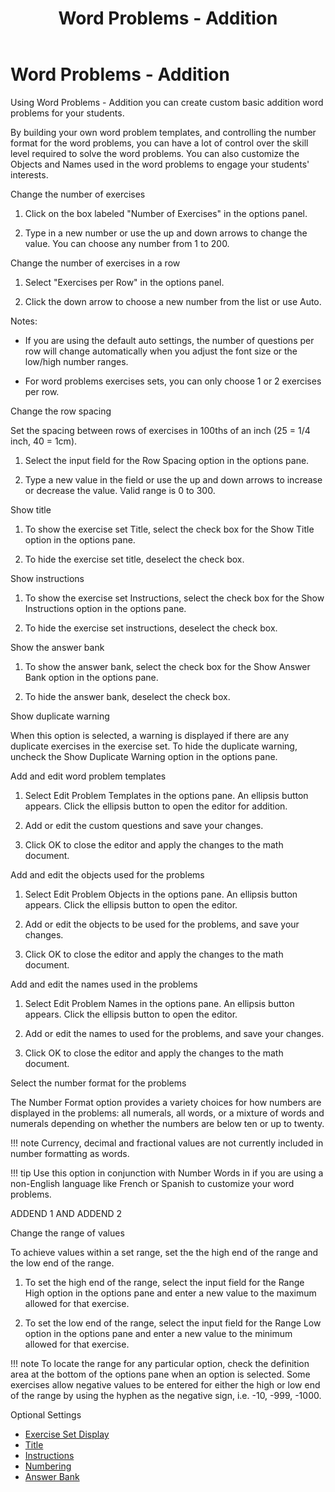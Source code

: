 ﻿---
title: Word Problems - Addition
category: activities
---

# Word Problems - Addition

Using Word Problems - Addition you can create custom basic addition word problems for your students.

By building your own word problem templates, and controlling the number format for the word problems, you can have a lot of control over the skill level required to solve the word problems. You can also customize the Objects and Names used in the word problems to engage your students' interests.

Change the number of exercises

1. Click on the box labeled "Number of Exercises" in the options panel.

2. Type in a new number or use the up and down arrows to change the value. You can choose any number from 1 to 200.

Change the number of exercises in a row

1. Select "Exercises per Row" in the options panel.

2. Click the down arrow to choose a new number from the list or use Auto.

Notes:

- If you are using the default auto settings, the number of questions per row will change automatically when you adjust the font size or the low/high number ranges.

- For word problems exercises sets, you can only choose 1 or 2 exercises per row.

Change the row spacing

Set the spacing between rows of exercises in 100ths of an inch (25 = 1/4 inch, 40 = 1cm).

1. Select the input field for the Row Spacing option in the options pane.

2. Type a new value in the field or use the up and down arrows to increase or decrease the value. Valid range is 0 to 300.

Show title

1. To show the exercise set Title, select the check box for the Show Title option in the options pane.

2. To hide the exercise set title, deselect the check box.

Show instructions

1. To show the exercise set Instructions, select the check box for the Show Instructions option in the options pane.

2. To hide the exercise set instructions, deselect the check box.

Show the answer bank

1. To show the answer bank, select the check box for the Show Answer Bank option in the options pane.

2. To hide the answer bank, deselect the check box.

Show duplicate warning

When this option is selected, a warning is displayed if there are any duplicate exercises in the exercise set. To hide the duplicate warning, uncheck the Show Duplicate Warning option in the options pane.

Add and edit word problem templates

1. Select Edit Problem Templates in the options pane. An ellipsis button appears. Click the ellipsis button to open the editor for addition.

2. Add or edit the custom questions and save your changes.

3. Click OK to close the editor and apply the changes to the math document.

Add and edit the objects used for the problems

1. Select Edit Problem Objects in the options pane. An ellipsis button appears. Click the ellipsis button to open the editor.

2. Add or edit the objects to be used for the problems, and save your changes.

3. Click OK to close the editor and apply the changes to the math document.

Add and edit the names used in the problems

1. Select Edit Problem Names in the options pane. An ellipsis button appears. Click the ellipsis button to open the editor.

2. Add or edit the names to used for the problems, and save your changes.

3. Click OK to close the editor and apply the changes to the math document.

Select the number format for the problems

The Number Format option provides a variety choices for how numbers are displayed in the problems: all numerals, all words, or a mixture of words and numerals depending on whether the numbers are below ten or up to twenty.

!!! note
    Currency, decimal and fractional values are not currently included in number formatting as words.

!!! tip
    Use this option in conjunction with Number Words in if you are using a non-English language like French or Spanish to customize your word problems.

ADDEND 1 AND ADDEND 2

Change the range of values

To achieve values within a set range, set the the high end of the range and the low end of the range.

1. To set the high end of the range, select the input field for the Range High option in the options pane and enter a new value to the maximum allowed for that exercise.

2. To set the low end of the range, select the input field for the Range Low option in the options pane and enter a new value to the minimum allowed for that exercise.

!!! note
    To locate the range for any particular option, check the definition area at the bottom of the options pane when an option is selected. Some exercises allow negative values to be entered for either the high or low end of the range by using the hyphen as the negative sign, i.e. -10, -999, -1000.

Optional Settings

- [Exercise Set Display](../../options/exercise-set-display-options.md)
- [Title](../../options/title-display-options.md)
- [Instructions](../../options/instructions-display-options.md)
- [Numbering](../../options/numbering-display-options.md)
- [Answer Bank](../../options/answer-bank-display-options.md)